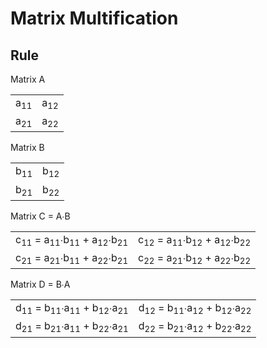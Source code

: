 # Matrix Multification

## Rule

Matrix A
<table style="border-spacing: 10px 0;">
  <tr>
    <td>a<sub>11</sub></td>
    <td>a<sub>12</sub></td>
  </tr>
  <tr>
    <td>a<sub>21</sub></td>
    <td>a<sub>22</sub></td>
  </tr>
</table>

Matrix B
<table style="border-spacing: 10px 0;">
  <tr>
    <td>b<sub>11</sub></td>
    <td>b<sub>12</sub></td>
  </tr>
  <tr>
    <td>b<sub>21</sub></td>
    <td>b<sub>22</sub></td>
  </tr>
</table>

Matrix C = A∙B
<table style="border-spacing: 10px 0;">
  <tr>
    <td>c<sub>11</sub> = a<sub>11</sub>∙b<sub>11</sub> + a<sub>12</sub>∙b<sub>21</sub></td>
    <td>c<sub>12</sub> = a<sub>11</sub>∙b<sub>12</sub> + a<sub>12</sub>∙b<sub>22</sub></td>
  </tr>
  <tr>
    <td>c<sub>21</sub> = a<sub>21</sub>∙b<sub>11</sub> + a<sub>22</sub>∙b<sub>21</sub></td>
    <td>c<sub>22</sub> = a<sub>21</sub>∙b<sub>12</sub> + a<sub>22</sub>∙b<sub>22</sub></td>
  </tr>
</table>

Matrix D = B∙A
<table style="border-spacing: 10px 0;">
  <tr>
    <td>d<sub>11</sub> = b<sub>11</sub>∙a<sub>11</sub> + b<sub>12</sub>∙a<sub>21</sub></td>
    <td>d<sub>12</sub> = b<sub>11</sub>∙a<sub>12</sub> + b<sub>12</sub>∙a<sub>22</sub></td>
  </tr>
  <tr>
    <td>d<sub>21</sub> = b<sub>21</sub>∙a<sub>11</sub> + b<sub>22</sub>∙a<sub>21</sub></td>
    <td>d<sub>22</sub> = b<sub>21</sub>∙a<sub>12</sub> + b<sub>22</sub>∙a<sub>22</sub></td>
  </tr>
</table>